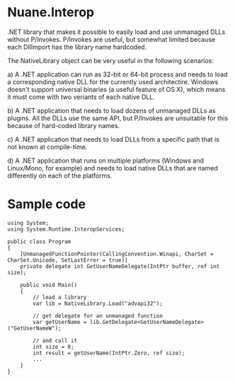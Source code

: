 Nuane.Interop
=============

.NET library that makes it possible to easily load and use unmanaged DLLs without P/Invokes.
P/Invokes are useful, but somewhat limited because each DllImport has the library name hardcoded.

The NativeLibrary object can be very useful in the following scenarios:

  a) A .NET application can run as 32-bit or 64-bit process and needs to load a corresponding native DLL
     for the currently used architectire. Windows doesn't support universal binaries (a useful feature of OS X), which
	 means it must come with two veriants of each native DLL.

  b) A .NET application that needs to load dozens of unmanaged DLLs as plugins. All the DLLs use the same API,
     but P/Invokes are unsuitable for this because of hard-coded library names.

  c) A .NET application that needs to load DLLs from a specific path that is not known at compile-time.

  d) A .NET application that runs on multiple platforms (Windows and Linux/Mono, for example) and needs to load native DLLs
     that are named differently on each of the platforms.

Sample code
===========

```
using System;
using System.Runtime.InteropServices;

public class Program
{
	[UnmanagedFunctionPointer(CallingConvention.Winapi, CharSet = CharSet.Unicode, SetLastError = true)]
	private delegate int GetUserNameDelegate(IntPtr buffer, ref int size);

	public void Main()
	{
		// load a library
		var lib = NativeLibrary.Load("advapi32");

		// get delegate for an unmanaged function
		var getUserName = lib.GetDelegate<GetUserNameDelegate>("GetUserNameW");

		// and call it
		int size = 0;
		int result = getUserName(IntPtr.Zero, ref size);
		...
	}
}
```
